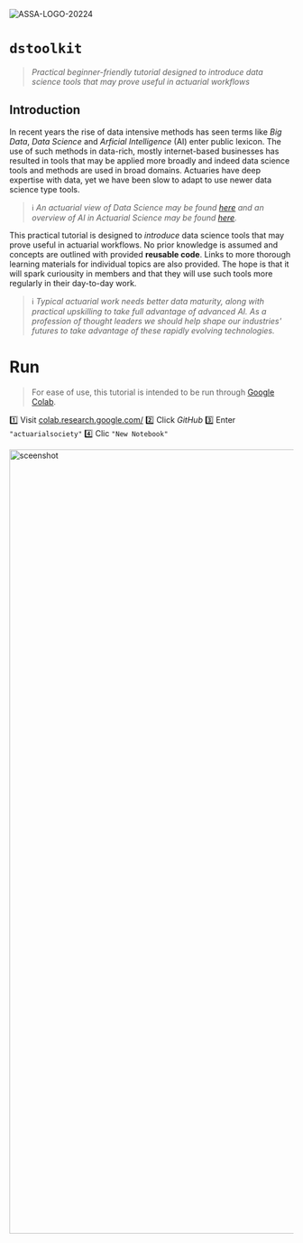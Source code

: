 ![ASSA-LOGO-20224](https://user-images.githubusercontent.com/5680639/224664949-db0e6ded-5bb5-4cbe-8322-29c5f27bae11.png)

# `dstoolkit`

>*Practical beginner-friendly tutorial designed to introduce data science tools that may prove useful in actuarial workflows*

## Introduction

In recent years the rise of data intensive methods has seen terms like *Big Data*, *Data Science* and *Arficial Intelligence* (AI) enter public lexicon. The use of such methods in data-rich, mostly internet-based businesses has resulted in tools that may be applied more broadly and indeed data science tools and methods are used in broad domains. Actuaries have deep expertise with data, yet we have been slow to adapt to use newer data science type tools.

> ℹ️ *An actuarial view of Data Science may be found [here](https://actuaries.org.uk/learn/lifelong-learning/data-science-an-actuarial-viewpoint/) and an overview of AI in Actuarial Science may be found [here](https://www.actuarialsociety.org.za/wp-content/uploads/2018/10/2018-Richman-FIN.pdf).*

This practical tutorial is designed to *introduce* data science tools that may prove useful in actuarial workflows. No prior knowledge is assumed and concepts are outlined with provided **reusable code**. Links to more thorough learning materials for individual topics are also provided. The hope is that it will spark curiousity in members and that they will use such tools more regularly in their day-to-day work.

> ℹ️ *Typical actuarial work needs better data maturity, along with practical upskilling to take full advantage of advanced AI. As a profession of thought leaders we should help shape our industries' futures to take advantage of these rapidly evolving technologies.*
>

# Run

> For ease of use, this tutorial is intended to be run through [Google Colab](https://colab.research.google.com/). 

1️⃣ Visit [colab.research.google.com/](https://colab.research.google.com/) 
2️⃣ Click *GitHub*
3️⃣ Enter `"actuarialsociety"`
4️⃣ Clic `"New Notebook"`

<img width="1389" alt="sceenshot" src="https://user-images.githubusercontent.com/5680639/228544155-7de84c7c-d0df-4885-9bab-7c8d3ad1e517.png">
